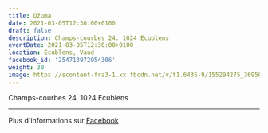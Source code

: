 ```yaml
---
title: Džuma
date: 2021-03-05T12:30:00+0100
draft: false
description: Champs-courbes 24. 1024 Ecublens
eventDate: 2021-03-05T12:30:00+0100
location: Écublens, Vaud
facebook_id: '254713972954306'
weight: 30
image: https://scontent-fra3-1.xx.fbcdn.net/v/t1.6435-9/155294275_3695079563921169_4909597834044538694_n.jpg?_nc_cat=101&ccb=1-7&_nc_sid=9e60e4&_nc_ohc=HLevM3bbbNEQ7kNvwF-rq2N&_nc_oc=Adk8hPD4EBrIjf3YiyjwcDrnbKa-jdG2VxVtuMOk9q9OjkwUWlrGiuOD27tPHiY-n1I&_nc_zt=23&_nc_ht=scontent-fra3-1.xx&edm=ABTKTjYEAAAA&_nc_gid=vmtT_NMK9BCtzZtpVyBUbw&_nc_tpa=Q5bMBQEEbw3xGk0ugFninxt3DrSp8cIPxhZEmCYss-25ODqYo4yipr46THVpPLaGwS0ExKGSUFtNd6ywCQ&oh=00_AfcZaBNC6Ij_ePBchoSuOdABFDtFfUWhReQ-hvIQMtFGfQ&oe=6928F85B
---
```


Champs-courbes 24. 1024 Ecublens

---

Plus d'informations sur [Facebook](https://facebook.com/events/254713972954306)